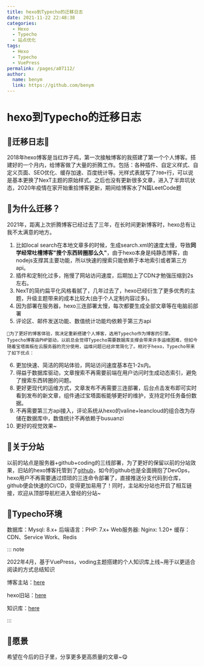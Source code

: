 ```yaml
---
title: hexo到Typecho的迁移日志
date: 2021-11-22 22:48:38
categories: 
  - Hexo
  - Typecho
  - 站点优化
tags: 
  - Hexo
  - Typecho
  - VuePress
permalink: /pages/a07112/
author: 
  name: benym
  link: https://github.com/benym
---
```


# hexo到Typecho的迁移日志

## 📘迁移日志🚩

2018年hexo博客是当红炸子鸡，第一次接触博客的我搭建了第一个个人博客。搭建好的一个月内，给博客做了大量的折腾工作。包括：各种插件、自定义样式、自定义页面、SEO优化、缓存加速、百度统计等。光样式表就写了`700+`行，可以说是基本更换了NexT主题的原始样式。之后也没有更新很多文章，进入了半弃坑状态，2020年疫情在家开始重拾博客更新，期间给博客水了N篇LeetCode题 

## 🔎为什么迁移？
2021年，距离上次折腾博客已经过去了三年，在长时间更新博客时，hexo总有让我不太满意的地方。
  1. 比如local search在本地文章多的时候，生成search.xml的速度太慢，导致**同学经常吐槽博客"搜个东西转圈那么久"**，由于hexo本身是纯静态博客，由nodejs支撑其主要功能，所以快速的搜索只能依赖于本地索引或者第三方api。
  2. 插件和定制化过多，拖慢了网站访问速度，后期加上了CDN才勉强压缩到2s左右。
  3. NexT的简约扁平化风格看腻了，几年过去了，hexo已经衍生了更多优秀的主题，升级主题带来的成本比较大(由于个人定制内容过多)。
  4. 因为部署在服务器，hexo三连部署太慢，每次都要生成全部文章等在电脑前部署
  5. 评论区、邮件发送功能、数值统计功能均依赖于第三方api

    🍡为了更好的博客体验，我决定重新搭建个人博客，选用Typecho作为博客的引擎。
    Typecho博客由PHP驱动，以前总会觉得Typecho需要数据库支撑会带来许多运维困难，但如今随着宝塔面板在云服务器的充分使用，运维问题已经非常简化了。相对于hexo，Typecho带来了如下优点：
  6. 更加快速、简洁的网站体验，网站访问速度基本在1-2s内。
  7. 得益于数据库驱动，文章搜索不再需要前端在用户访问时生成动态索引，避免了搜索东西转圈的问题。
  8. 更好更现代的运维方式，文章发布不再需要三连部署，后台点击发布即可实时看到发布的新文章，组件通过宝塔面板能够更好的维护，支持定时任务备份数据。
  9. 不再需要第三方api接入，评论系统从hexo的valine+leancloud的组合改为存储在数据库中，数值统计不再依赖于busuanzi
  10. 更好的视觉效果~
## 🚠关于分站
以前的站点是服务器+github+coding的三线部署，为了更好的保留以前的分站效果，旧站的hexo博客托管到了[github](https://benym.github.io/)，如今的github也是全面拥抱了DevOps，hexo用户不再需要通过烦琐的三连命令部署了，直接推送分支代码到仓库，github便会快速的CI/CD，变得更加易用了！同时，主站和分站也开启了相互链接，欢迎从顶部导航栏进入曾经的分站~
## 🚴Typecho环境
数据库：Mysql: 8.x+
后端语言：PHP: 7.x+
Web服务器: Nginx: 1.20+
缓存：CDN、Service Work、Redis

::: note

2022年4月，基于VuePress，voding主题搭建的个人知识库上线~用于以更适合阅读的方式总结知识

博客主站：[here](https://benym.cn/)

hexo旧站：[here](https://benym.github.io/)

知识库：[here](https://cloud.benym.cn/)

:::

## 🥗愿景
希望在今后的日子里，分享更多更高质量的文章~😋

